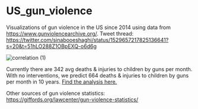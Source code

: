 # US_gun_violence

Visualizations of gun violence in the US since 2014 using data from https://www.gunviolencearchive.org/. 
Tweet thread: https://twitter.com/sinabooeshaghi/status/1529657217825136641?s=20&t=51hLO288Z1OBpEXQ-o6d6g

![correlation (1)](https://user-images.githubusercontent.com/56094636/170403693-5100d28e-5d29-401d-8e36-204e63807f3a.png)

Currently there are 342 avg deaths & injuries to children by guns per month. With no interventions, we predict 664 deaths & injuries to children by guns per month in 10 years. [Find the analysis here.](https://github.com/lauraluebbert/US_gun_violence/blob/main/gun_violence_analysis.ipynb)

Other sources of gun violence statistics:  
https://giffords.org/lawcenter/gun-violence-statistics/
